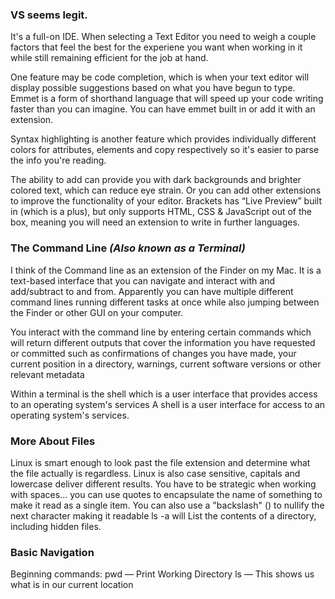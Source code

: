 ### VS seems legit. 

It's a full-on IDE. When selecting a Text Editor you need to weigh a couple factors that feel the best for the experiene you want when working in it while still remaining efficient for the job at hand.

One feature may be code completion, which is when your text editor will display possible suggestions based on what you have begun to type.
Emmet is a form of shorthand language that will speed up your code writing faster than you can imagine. You can have emmet built in or add it with an extension.

Syntax highlighting is another feature which provides individually different colors for attributes, elements and copy respectively so it's easier to parse the info you're reading.

The ability to add can provide you with dark backgrounds and brighter colored text, which can reduce eye strain. Or you can add other extensions to improve the functionality of your editor.
Brackets has “Live Preview” built in (which is a plus), but only supports HTML, CSS & JavaScript out of the box, meaning you will need an extension to write in further languages.


### The Command Line *(Also known as a Terminal)*

I think of the Command line as an extension of the Finder on my Mac. It is a text-based interface that you can navigate and interact with and add/subtract to and from. Apparently you can have multiple different command lines running different tasks at once while also jumping between the Finder or other GUI on your computer. 

You interact with the command line by entering certain commands which will return different outputs that cover the information you have requested or committed such as confirmations of changes you have made, your current position in a directory, warnings, current software versions or other relevant metadata 

Within a terminal is the shell which is a user interface that provides access to an operating system's services
A shell is a user interface for access to an operating system's services.


### More About Files
Linux is smart enough to look past the file extension and determine what the file actually is regardless.
Linux is also case sensitive, capitals and lowercase deliver different results.
You have to be strategic when working with spaces... you can use quotes to encapsulate the name of something to make it read as a single item. You can also use a "backslash" (\) to nullify the next character making it readable
ls -a will List the contents of a directory, including hidden files.

### Basic Navigation 
Beginning commands:
pwd — Print Working Directory
ls — This shows us what is in our current location
